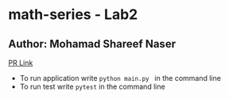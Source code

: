 # math-series - Lab2
## Author: Mohamad Shareef Naser<br>
[PR Link](https://github.com/mshnas9/math-series/pull/1)<br>
- To run application write `python main.py ` in the command line<br>
- To run test write `pytest` in the command line